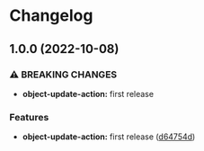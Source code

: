 # Changelog

## 1.0.0 (2022-10-08)


### ⚠ BREAKING CHANGES

* **object-update-action:** first release

### Features

* **object-update-action:** first release ([d64754d](https://github.com/ptonini/docker-images/commit/d64754d4ddcd0f10a33bc6056e6ac0c407b13310))
